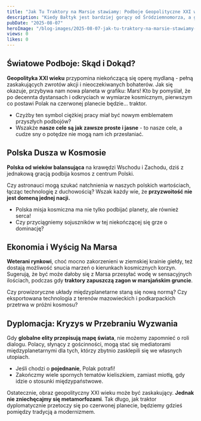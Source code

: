 ```yaml
---
title: "Jak Tu Traktory na Marsie stawiamy: Podboje Geopolityczne XXI wieku"
description: "Kiedy Bałtyk jest bardziej gorący od Śródziemnomorza, a globalne elity przepisują mapę świata przy kawie na balkonie, warto zastanowić się, gdzie kończą się nasze cele i zaczynają cudze sny o potędze."
pubDate: "2025-08-07"
heroImage: "/blog-images/2025-08-07-jak-tu-traktory-na-marsie-stawiamy-podboje-geopolityczne-xxi-wieku.png"
views: 0
likes: 0
---
```


## Światowe Podboje: Skąd i Dokąd?

**Geopolityka XXI wieku** przypomina niekończącą się operę mydlaną - pełną zaskakujących zwrotów akcji i nieoczekiwanych bohaterów. Jak się okazuje, przybywa nam nowa planeta w grafiku: Mars! Kto by pomyślał, że po decennta dystansach i odkryciach w wymiarze kosmicznym, pierwszym co postawi Polak na czerwonej planecie będzie... traktor.

- Czyżby ten symbol ciężkiej pracy miał być nowym emblematem przyszłych podbojów?
- Wszakże **nasze cele są jak zawsze proste i jasne** - to nasze cele, a cudze sny o potędze nie mogą nam ich przesłaniać.

## Polska Dusza w Kosmosie

**Polska od wieków balansująca** na krawędzi Wschodu i Zachodu, dziś z jednakową gracją podbija kosmos z centrum Polski. 

Czy astronauci mogą szukać natchnienia w naszych polskich wartościach, łącząc technologię z duchowością? Wszak każdy wie, że **przyzwoitość nie jest domeną jednej nacji.**

- Polska misja kosmiczna ma nie tylko podbijać planety, ale również serca!
- Czy przyciągniemy sojuszników w tej niekończącej się grze o dominację?

## Ekonomia i Wyścig Na Marsa

**Weterani rynkowi**, choć mocno zakorzenieni w ziemskiej krainie giełdy, też dostają możliwość snucia marzeń o kierunkach kosmicznych korzyn. Sugerują, że być może dałoby się z Marsa przesyłać wodę w sensacyjnych ilościach, podczas gdy **traktory zapuszczą zagon w marsjańskim gruncie**. 

Czy prowizoryczne układy międzyplanetarne staną się nową normą?
Czy eksportowana technologia z terenów mazowieckich i podkarpackich przetrwa w próżni kosmosu?

## Dyplomacja: Kryzys w Przebraniu Wyzwania

Gdy **globalne elity przepisują mapę świata**, nie możemy zapomnieć o roli dialogu. Polacy, słynący z gościnności, mogą stać się mediatorami międzyplanetarnymi dla tych, którzy zbytnio zasklepili się we własnych utopiach.

- Jeśli chodzi o **pojednanie**, Polak potrafi!
- Zakończmy wiele spornych tematów kieliszkiem, zamiast miotłą, gdy idzie o stosunki międzypaństwowe.

Ostatecznie, obraz geopolityczny XXI wieku może być zaskakujący. **Jednak nie zniechęcajmy się metamorfozami**. Tak długo, jak traktor dyplomatycznie przetoczy się po czerwonej planecie, będziemy gdzieś pomiędzy tradycją a modernizmem.